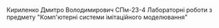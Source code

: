 Кириленко Дмитро Володимирович СПм-23-4
Лабораторні роботи з предмету "Комп'ютерні системи імітаційного моделювання"